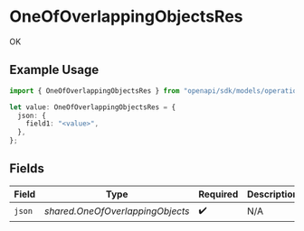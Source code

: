 # OneOfOverlappingObjectsRes

OK

## Example Usage

```typescript
import { OneOfOverlappingObjectsRes } from "openapi/sdk/models/operations";

let value: OneOfOverlappingObjectsRes = {
  json: {
    field1: "<value>",
  },
};
```

## Fields

| Field                            | Type                             | Required                         | Description                      |
| -------------------------------- | -------------------------------- | -------------------------------- | -------------------------------- |
| `json`                           | *shared.OneOfOverlappingObjects* | :heavy_check_mark:               | N/A                              |